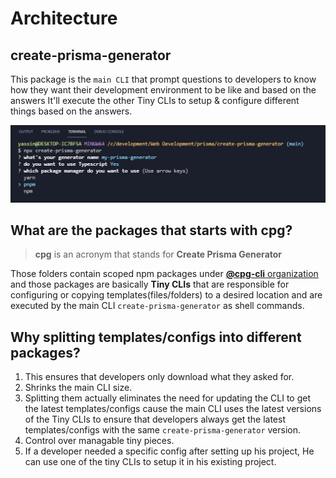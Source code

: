 # Architecture

## create-prisma-generator
This package is the `main CLI` that prompt questions to developers to know how they want their development environment to be like and based on the answers It'll execute
the other Tiny CLIs to setup & configure different things based on the answers.

![terminal screenshot](https://github.com/YassinEldeeb/create-prisma-generator/blob/main/images/npx-create-prisma-generator.png)

## What are the packages that starts with cpg?

> **cpg** is an acronym that stands for **Create Prisma Generator**

Those folders contain scoped npm packages under [**@cpg-cli** organization](https://www.npmjs.com/org/cpg-cli) and those packages are basically **Tiny CLIs** that are responsible for configuring or copying templates(files/folders) to a desired location and are executed by the main CLI `create-prisma-generator` as shell commands.

## Why splitting templates/configs into different packages?

1. This ensures that developers only download what they asked for.
2. Shrinks the main CLI size.
3. Splitting them actually eliminates the need for updating the CLI to get the latest templates/configs cause the main CLI uses the latest versions of the Tiny CLIs to ensure that developers always get the latest templates/configs with the same `create-prisma-generator` version.
4. Control over managable tiny pieces.
5. If a developer needed a specific config after setting up his project, He can use one of the tiny CLIs to setup it in his existing project.
